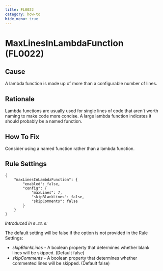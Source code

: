 ```yaml
---
title: FL0022
category: how-to
hide_menu: true
---
```


# MaxLinesInLambdaFunction (FL0022)

## Cause

A lambda function is made up of more than a configurable number of lines.

## Rationale

Lambda functions are usually used for single lines of code that aren't worth naming to make code more concise. A large lambda function indicates it should probably be a named function.

## How To Fix

Consider using a named function rather than a lambda function.

## Rule Settings

    {
        "maxLinesInLambdaFunction": {
            "enabled": false,
            "config": {
                "maxLines": 7,
                "skipBlankLines": false,
                "skipComments": false
            }
        }
    }

*Introduced in `0.23.0`:*

The default setting will be false if the option is not provided in the Rule Settings:
* *skipBlankLines* - A boolean property that determines whether blank lines will be skipped. (Default false)
* *skipComments* - A boolean property that determines whether commented lines will be skipped. (Default false)
